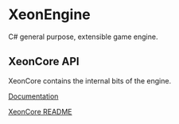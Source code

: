 # XeonEngine
C# general purpose, extensible game engine.

## XeonCore API

XeonCore contains the internal bits of the engine.

[Documentation](https://envis10n.github.io/XeonEngine/api/index.html)

[XeonCore README](./XeonCore/README.md)